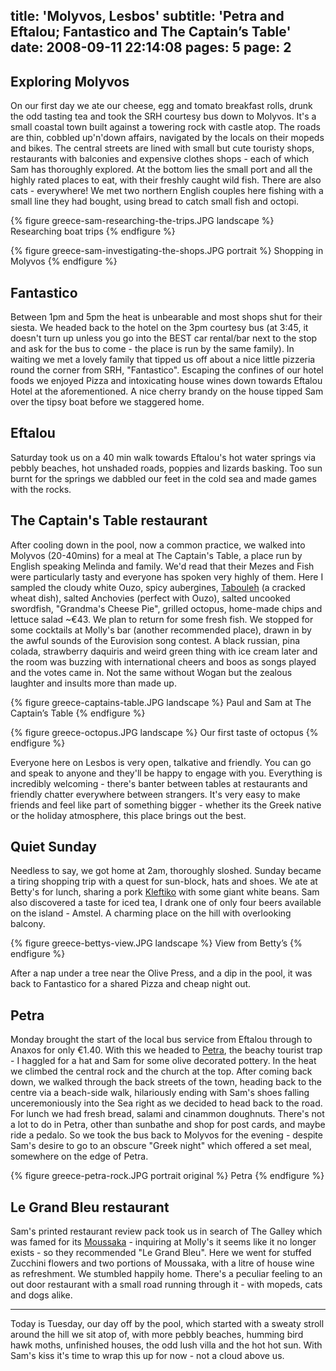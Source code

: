title: 'Molyvos, Lesbos'
subtitle: 'Petra and Eftalou; Fantastico and The Captain’s Table'
date: 2008-09-11 22:14:08
pages: 5
page: 2
---

## Exploring Molyvos

On our first day we ate our cheese, egg and tomato breakfast rolls, drunk the odd tasting tea and took the SRH courtesy bus down to Molyvos. It's a small coastal town built against a towering rock with castle atop. The roads are thin, cobbled up'n'down affairs, navigated by the locals on their mopeds and bikes. The central streets are lined with small but cute touristy shops, restaurants with balconies and expensive clothes shops - each of which Sam has thoroughly explored. At the bottom lies the small port and all the highly rated places to eat, with their freshly caught wild fish. There are also cats - everywhere! We met two northern English couples here fishing with a small line they had bought, using bread to catch small fish and octopi.

{% figure greece-sam-researching-the-trips.JPG landscape %}
Researching boat trips
{% endfigure %}

{% figure greece-sam-investigating-the-shops.JPG portrait %}
Shopping in Molyvos
{% endfigure %}

## Fantastico

Between 1pm and 5pm the heat is unbearable and most shops shut for their siesta. We headed back to the hotel on the 3pm courtesy bus (at 3:45, it doesn't turn up unless you go into the BEST car rental/bar next to the stop and ask for the bus to come - the place is run by the same family). In waiting we met a lovely family that tipped us off about a nice little pizzeria round the corner from SRH, "Fantastico". Escaping the confines of our hotel foods we enjoyed Pizza and intoxicating house wines down towards Eftalou Hotel at the aforementioned. A nice cherry brandy on the house tipped Sam over the tipsy boat before we staggered home.

## Eftalou

Saturday took us on a 40 min walk towards Eftalou's hot water springs via pebbly beaches, hot unshaded roads, poppies and lizards basking. Too sun burnt for the springs we dabbled our feet in the cold sea and made games with the rocks.

## The Captain's Table restaurant

After cooling down in the pool, now a common practice, we walked into Molyvos (20-40mins) for a meal at The Captain's Table, a place run by English speaking Melinda and family. We'd read that their Mezes and Fish were particularly tasty and everyone has spoken very highly of them. Here I sampled the cloudy white Ouzo, spicy aubergines, [Tabouleh](http://en.wikipedia.org/wiki/Tabouleh) (a cracked wheat dish), salted Anchovies (perfect with Ouzo), salted uncooked swordfish, "Grandma's Cheese Pie", grilled octopus, home-made chips and lettuce salad ~€43. We plan to return for some fresh fish. We stopped for some cocktails at Molly's bar (another recommended place), drawn in by the awful sounds of the Eurovision song contest. A black russian, pina colada, strawberry daquiris and weird green thing with ice cream later and the room was buzzing with international cheers and boos as songs played and the votes came in. Not the same without Wogan but the zealous laughter and insults more than made up.

{% figure greece-captains-table.JPG landscape %}
Paul and Sam at The Captain’s Table
{% endfigure %}

{% figure greece-octopus.JPG landscape %}
Our first taste of octopus
{% endfigure %}

Everyone here on Lesbos is very open, talkative and friendly. You can go and speak to anyone and they'll be happy to engage with you. Everything is incredibly welcoming - there's banter between tables at restaurants and friendly chatter everywhere between strangers. It's very easy to make friends and feel like part of something bigger - whether its the Greek native or the holiday atmosphere, this place brings out the best.

## Quiet Sunday

Needless to say, we got home at 2am, thoroughly sloshed. Sunday became a tiring shopping trip with a quest for sun-block, hats and shoes. We ate at Betty's for lunch, sharing a pork [Kleftiko](http://en.wikipedia.org/wiki/Kleftiko) with some giant white beans. Sam also discovered a taste for iced tea, I drank one of only four beers available on the island - Amstel. A charming place on the hill with overlooking balcony.

{% figure greece-bettys-view.JPG landscape %}
View from Betty’s
{% endfigure %}

After a nap under a tree near the Olive Press, and a dip in the pool, it was back to Fantastico for a shared Pizza and cheap night out.

## Petra

Monday brought the start of the local bus service from Eftalou through to Anaxos for only €1.40. With this we headed to [Petra](http://en.wikipedia.org/wiki/Petra,_Lesbos), the beachy tourist trap - I haggled for a hat and Sam for some olive decorated pottery. In the heat we climbed the central rock and the church at the top. After coming back down, we walked through the back streets of the town, heading back to the centre via a beach-side walk, hilariously ending with Sam's shoes falling unceremoniously into the Sea right as we decided to head back to the road. For lunch we had fresh bread, salami and cinammon doughnuts. There's not a lot to do in Petra, other than sunbathe and shop for post cards, and maybe ride a pedalo. So we took the bus back to Molyvos for the evening - despite Sam's desire to go to an obscure "Greek night" which offered a set meal, somewhere on the edge of Petra.

{% figure greece-petra-rock.JPG portrait original %}
Petra
{% endfigure %}

## Le Grand Bleu restaurant

Sam's printed restaurant review pack took us in search of The Galley which was famed for its [Moussaka](http://en.wikipedia.org/wiki/Moussaka) - inquiring at Molly's it seems like it no longer exists - so they recommended "Le Grand Bleu". Here we went for stuffed Zucchini flowers and two portions of Moussaka, with a litre of house wine as refreshment. We stumbled happily home. There's a peculiar feeling to an out door restaurant with a small road running through it - with mopeds, cats and dogs alike.

---

Today is Tuesday, our day off by the pool, which started with a sweaty stroll around the hill we sit atop of, with more pebbly beaches, humming bird hawk moths, unfinished houses, the odd lush villa and the hot hot sun. With Sam's kiss it's time to wrap this up for now - not a cloud above us.
